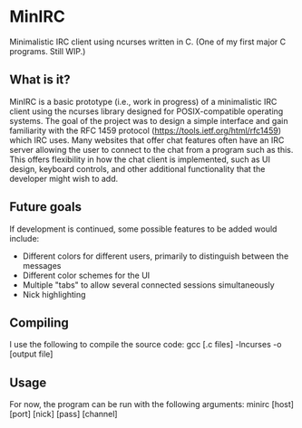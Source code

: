 # MinIRC
 Minimalistic IRC client using ncurses written in C. (One of my first major C programs. Still WIP.)

## What is it?
MinIRC is a basic prototype (i.e., work in progress) of a minimalistic IRC client using the ncurses library designed for POSIX-compatible operating systems. The goal of the project was to design a simple interface and gain familiarity with the RFC 1459 protocol (https://tools.ietf.org/html/rfc1459) which IRC uses. Many websites that offer chat features often have an IRC server allowing the user to connect to the chat from a program such as this. This offers flexibility in how the chat client is implemented, such as UI design, keyboard controls, and other additional functionality that the developer might wish to add.

## Future goals
If development is continued, some possible features to be added would include:
* Different colors for different users, primarily to distinguish between the messages
* Different color schemes for the UI
* Multiple "tabs" to allow several connected sessions simultaneously
* Nick highlighting

## Compiling
I use the following to compile the source code: gcc [.c files] -lncurses -o [output file]
 
## Usage
For now, the program can be run with the following arguments: minirc [host] [port] [nick] [pass] [channel]
